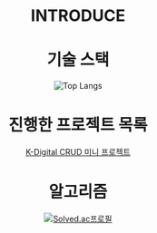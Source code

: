 <div align="center">

# INTRODUCE



# 기술 스택

![Top Langs](https://github-readme-stats.vercel.app/api/top-langs/?username=JisooOvO&layout=compact&theme=tokyonight)



# 진행한 프로젝트 목록

[K-Digital CRUD 미니 프로젝트](https://github.com/JisooOvO/kminiproject-dietapp)



# 알고리즘

[![Solved.ac프로필](http://mazassumnida.wtf/api/v2/generate_badge?boj=lampikachu)](https://solved.ac/lampikachu)


</div>
